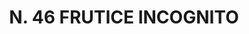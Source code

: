 ---
title: "N. 46 FRUTICE INCOGNITO"
plant-name: "N. 46"
plant-number: "046"
plant-img1: "/assets/img/plant046_verso.jpg"
plant-img2: "/assets/img/plant046.jpg"
plant-xml: "/assets/xml/plant046.xml"
plant-title: "N. 46 FRUTICE INCOGNITO"
plant-taxon-link: "http://www.worldfloraonline.org/taxon/wfo-0000359767"
plant-taxon-content: "[Lonicera alpigena L.]"
layout: single-xml
---